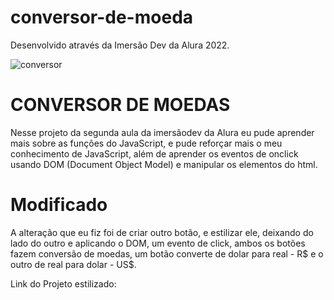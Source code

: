# conversor-de-moeda
Desenvolvido através da Imersão Dev da Alura 2022.

![conversor](https://user-images.githubusercontent.com/92475408/159099633-c1ed3da6-8658-4f23-889d-c341242f9ff6.png)


# CONVERSOR DE MOEDAS

Nesse projeto da segunda aula da imersãodev da Alura eu pude aprender
mais sobre as funções do JavaScript, e pude reforçar mais o meu conhecimento de JavaScript,
além de aprender os eventos de onclick usando DOM (Document Object Model) e manipular os elementos do html.

# Modificado
A alteração que eu fiz foi de criar outro botão, e estilizar ele,
deixando do lado do outro e aplicando o DOM, um evento de click,
ambos os botões fazem conversão de moedas, um botão converte de dolar para real - R$ e o outro de real para dolar - US$.

Link do Projeto estilizado: 



